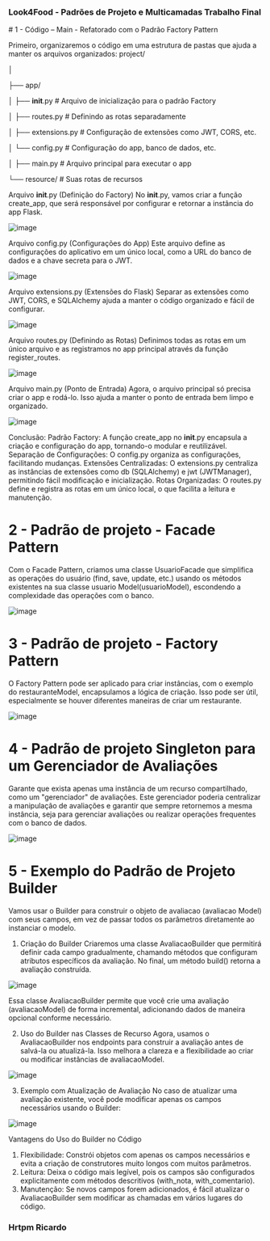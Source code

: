<h3>Look4Food - Padrões de Projeto e Multicamadas Trabalho Final</h3>
# 1 - Código – Main - Refatorado com o Padrão Factory Pattern

Primeiro, organizaremos o código em uma estrutura de pastas que ajuda a manter os arquivos organizados:
project/

│

├── app/

│ ├── __init__.py           # Arquivo de inicialização para o padrão Factory

│
├── routes.py             # Definindo as rotas separadamente

│
├── extensions.py         # Configuração de extensões como JWT, CORS, etc.

│
└── config.py             # Configuração do app, banco de dados, etc.

│
├── main.py                   # Arquivo principal para executar o app

└── resource/                 # Suas rotas de recursos

Arquivo __init__.py (Definição do Factory)
No __init__.py, vamos criar a função create_app, que será responsável por configurar e retornar a instância do app Flask.

![image](https://github.com/user-attachments/assets/2c4387e6-04ea-4a49-8b7b-73de1ee4c7f4)

Arquivo config.py (Configurações do App)
Este arquivo define as configurações do aplicativo em um único local, como a URL do banco de dados e a chave secreta para o JWT.

![image](https://github.com/user-attachments/assets/60a485a9-fe1b-4f3b-ae25-330c1122e7da)

Arquivo extensions.py (Extensões do Flask)
Separar as extensões como JWT, CORS, e SQLAlchemy ajuda a manter o código organizado e fácil de configurar.

![image](https://github.com/user-attachments/assets/ff1ab05b-25e0-45f4-bfb4-bfb6308b0a10)

Arquivo routes.py (Definindo as Rotas)
Definimos todas as rotas em um único arquivo e as registramos no app principal através da função register_routes.

![image](https://github.com/user-attachments/assets/bd671692-bb67-4016-942c-e8562b026f2d)

Arquivo main.py (Ponto de Entrada)
Agora, o arquivo principal só precisa criar o app e rodá-lo. Isso ajuda a manter o ponto de entrada bem limpo e organizado.

![image](https://github.com/user-attachments/assets/3ff273b8-b2e7-4f88-858c-3d57c244d37e)

Conclusão:
Padrão Factory: A função create_app no __init__.py encapsula a criação e configuração do app, tornando-o modular e reutilizável.
Separação de Configurações: O config.py organiza as configurações, facilitando mudanças.
Extensões Centralizadas: O extensions.py centraliza as instâncias de extensões como db (SQLAlchemy) e jwt (JWTManager), permitindo fácil modificação e inicialização.
Rotas Organizadas: O routes.py define e registra as rotas em um único local, o que facilita a leitura e manutenção.

# 2 - Padrão de projeto - Facade Pattern
Com o Facade Pattern, criamos uma classe UsuarioFacade que simplifica as operações do usuário (find, save, update, etc.) usando os métodos existentes na sua classe usuario Model(usuarioModel), escondendo a complexidade das operações com o banco.

![image](https://github.com/user-attachments/assets/5ff0d524-0ef7-419f-b6a9-c93017e51bed) 

# 3 - Padrão de projeto - Factory Pattern
O Factory Pattern pode ser aplicado para criar instâncias, com o exemplo do restauranteModel, encapsulamos a lógica de criação. Isso pode ser útil, especialmente se houver diferentes maneiras de criar um restaurante.

![image](https://github.com/user-attachments/assets/9a6346e2-ab4f-4aa7-aa23-3014174a85ce)

# 4 - Padrão de projeto Singleton para um Gerenciador de Avaliações
Garante que exista apenas uma instância de um recurso compartilhado, como um "gerenciador" de avaliações. Este gerenciador poderia centralizar a manipulação de avaliações e garantir que sempre retornemos a mesma instância, seja para gerenciar avaliações ou realizar operações frequentes com o banco de dados.

![image](https://github.com/user-attachments/assets/c3b71409-0c65-4058-bb80-f9988a0decd2)

# 5 - Exemplo do Padrão de Projeto Builder
Vamos usar o Builder para construir o objeto de avaliacao (avaliacao Model) com seus campos, em vez de passar todos os parâmetros diretamente ao instanciar o modelo.
1. Criação do Builder
Criaremos uma classe AvaliacaoBuilder que permitirá definir cada campo gradualmente, chamando métodos que configuram atributos específicos da avaliação. No final, um método build() retorna a avaliação construída.

![image](https://github.com/user-attachments/assets/bdf8733c-af30-41ec-812a-9748c0794310)

Essa classe AvaliacaoBuilder permite que você crie uma avaliação (avaliacaoModel) de forma incremental, adicionando dados de maneira opcional conforme necessário.

2. Uso do Builder nas Classes de Recurso
Agora, usamos o AvaliacaoBuilder nos endpoints para construir a avaliação antes de salvá-la ou atualizá-la. Isso melhora a clareza e a flexibilidade ao criar ou modificar instâncias de avaliacaoModel.

![image](https://github.com/user-attachments/assets/6461a217-dc0c-43cd-bfe9-72c8d18777ab)

3. Exemplo com Atualização de Avaliação
No caso de atualizar uma avaliação existente, você pode modificar apenas os campos necessários usando o Builder:

![image](https://github.com/user-attachments/assets/04231a5b-9864-4578-b194-44787152907b)

 
Vantagens do Uso do Builder no Código
1.	Flexibilidade: Constrói objetos com apenas os campos necessários e evita a criação de construtores muito longos com muitos parâmetros.
2.	Leitura: Deixa o código mais legível, pois os campos são configurados explicitamente com métodos descritivos (with_nota, with_comentario).
3.	Manutenção: Se novos campos forem adicionados, é fácil atualizar o AvaliacaoBuilder sem modificar as chamadas em vários lugares do código.
   
<h3>Hrtpm Ricardo</h3>

